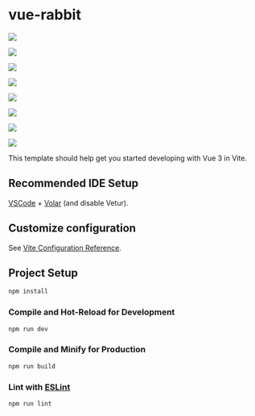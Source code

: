 # vue-rabbit

![](https://img2024.cnblogs.com/blog/2332774/202411/2332774-20241125210810696-1042050437.png)

![](https://img2024.cnblogs.com/blog/2332774/202411/2332774-20241125210853366-1041688177.png)

![](https://img2024.cnblogs.com/blog/2332774/202411/2332774-20241125210904400-1814449566.png)

![](https://img2024.cnblogs.com/blog/2332774/202411/2332774-20241125210912733-493386074.png)

![](https://img2024.cnblogs.com/blog/2332774/202412/2332774-20241211204428161-1287266098.png)

![](https://img2024.cnblogs.com/blog/2332774/202412/2332774-20241214184448876-179984721.png)

![](https://img2024.cnblogs.com/blog/2332774/202412/2332774-20241214192759434-285799758.png)

![](https://img2024.cnblogs.com/blog/2332774/202412/2332774-20241217210226546-532240624.png)

This template should help get you started developing with Vue 3 in Vite.

## Recommended IDE Setup

[VSCode](https://code.visualstudio.com/) + [Volar](https://marketplace.visualstudio.com/items?itemName=Vue.volar) (and disable Vetur).

## Customize configuration

See [Vite Configuration Reference](https://vitejs.dev/config/).

## Project Setup

```sh
npm install
```

### Compile and Hot-Reload for Development

```sh
npm run dev
```

### Compile and Minify for Production

```sh
npm run build
```

### Lint with [ESLint](https://eslint.org/)

```sh
npm run lint
```
